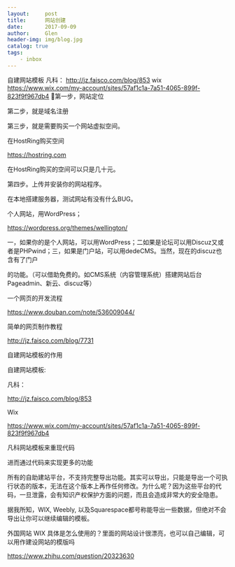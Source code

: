 ```yaml
---
layout:     post                    
title:      网站创建
date:       2017-09-09             
author:     Glen                     
header-img: img/blog.jpg  
catalog: true                      
tags:                              
    - inbox
---
```

自建网站模板
凡科：
 http://jz.faisco.com/blog/853
wix
https://www.wix.com/my-account/sites/57af1c1a-7a51-4065-899f-823f9f967db4

第一步，网站定位

第二步，就是域名注册

第三步，就是需要购买一个网站虚拟空间。

在HostRing购买空间

https://hostring.com

在HostRing购买的空间可以只是几十元。

第四步。上传并安装你的网站程序。

在本地搭建服务器，测试网站有没有什么BUG。

个人网站，用WordPress；

https://wordpress.org/themes/wellington/

一，如果你的是个人网站，可以用WordPress；二如果是论坛可以用Discuz又或者是PHPwind；三，如果是门户站，可以用dedeCMS。当然，现在的discuz也含有了门户

的功能。（可以借助免费的。如CMS系统（内容管理系统）搭建网站后台Pageadmin、新云、discuz等）

一个网页的开发流程

https://www.douban.com/note/536009044/

简单的网页制作教程

http://jz.faisco.com/blog/7731

自建网站模板的作用

自建网站模板:

凡科：

 http://jz.faisco.com/blog/853
 
Wix 

https://www.wix.com/my-account/sites/57af1c1a-7a51-4065-899f-823f9f967db4

凡科网站模板来重现代码

进而通过代码来实现更多的功能

所有的自助建站平台，不支持完整导出功能。其实可以导出，只能是导出一个可执行状态的版本，无法在这个版本上再作任何修改。为什么呢？因为这些平台的代码，一旦泄露，会有知识产权保护方面的问题，而且会造成非常大的安全隐患。

据我所知，WIX, Weebly, 以及Squarespace都号称能导出一些数据，但绝对不会导出让你可以继续编辑的模板。

外国网站 WIX 具体是怎么使用的？里面的网站设计很漂亮，也可以自己编辑，可以用作建设网站的模版吗

https://www.zhihu.com/question/20323630


